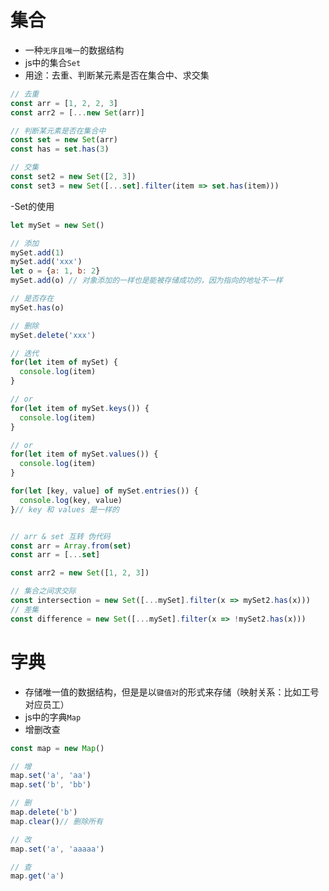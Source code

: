 # 集合

- 一种`无序且唯一`的数据结构
- js中的集合`Set`
- 用途：去重、判断某元素是否在集合中、求交集

``` javascript
// 去重
const arr = [1, 2, 2, 3]
const arr2 = [...new Set(arr)]

// 判断某元素是否在集合中
const set = new Set(arr)
const has = set.has(3)

// 交集
const set2 = new Set([2, 3])
const set3 = new Set([...set].filter(item => set.has(item)))
```

-Set的使用

``` javascript
let mySet = new Set()

// 添加
mySet.add(1)
mySet.add('xxx')
let o = {a: 1, b: 2}
mySet.add(o) // 对象添加的一样也是能被存储成功的，因为指向的地址不一样

// 是否存在
mySet.has(o)

// 删除
mySet.delete('xxx')

// 迭代
for(let item of mySet) {
  console.log(item)
}

// or
for(let item of mySet.keys()) {
  console.log(item)
}

// or
for(let item of mySet.values()) {
  console.log(item)
}

for(let [key, value] of mySet.entries()) {
  console.log(key, value)
}// key 和 values 是一样的


// arr & set 互转 伪代码
const arr = Array.from(set)
const arr = [...set]

const arr2 = new Set([1, 2, 3])

// 集合之间求交际
const intersection = new Set([...mySet].filter(x => mySet2.has(x)))
// 差集
const difference = new Set([...mySet].filter(x => !mySet2.has(x)))
```

# 字典

- 存储唯一值的数据结构，但是是以`键值对`的形式来存储（映射关系：比如工号对应员工）
- js中的字典`Map`
- 增删改查

``` javascript
const map = new Map()

// 增
map.set('a', 'aa')
map.set('b', 'bb')

// 删
map.delete('b')
map.clear()// 删除所有

// 改
map.set('a', 'aaaaa')

// 查
map.get('a')
```